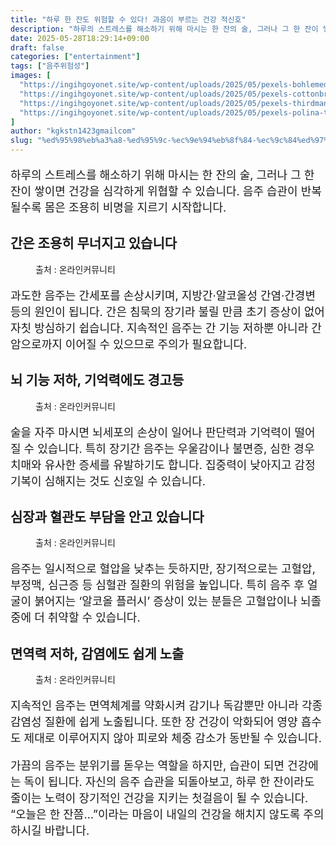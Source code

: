 ```yaml
---
title: "하루 한 잔도 위험할 수 있다! 과음이 부르는 건강 적신호"
description: "하루의 스트레스를 해소하기 위해 마시는 한 잔의 술, 그러나 그 한 잔이 쌓이면 건강을 심각하게 위협할 수 있습니다. 음주 습관이 반복될수록 몸은 조용히 비명을 지르기 시작합니다."
date: 2025-05-28T18:29:14+09:00
draft: false
categories: ["entertainment"]
tags: ["음주위험성"]
images: [
  "https://ingihgoyonet.site/wp-content/uploads/2025/05/pexels-bohlemedia-1089930-683x1024.jpg"
  "https://ingihgoyonet.site/wp-content/uploads/2025/05/pexels-cottonbro-3171736-684x1024.jpg"
  "https://ingihgoyonet.site/wp-content/uploads/2025/05/pexels-thirdman-7659573-1024x683.jpg"
  "https://ingihgoyonet.site/wp-content/uploads/2025/05/pexels-polina-tankilevitch-3873188-1024x683.jpg"
]
author: "kgkstn1423gmailcom"
slug: "%ed%95%98%eb%a3%a8-%ed%95%9c-%ec%9e%94%eb%8f%84-%ec%9c%84%ed%97%98%ed%95%a0-%ec%88%98-%ec%9e%88%eb%8b%a4-%ea%b3%bc%ec%9d%8c%ec%9d%b4-%eb%b6%80%eb%a5%b4%eb%8a%94-%ea%b1%b4%ea%b0%95-%ec%a0%81%ec%8b%a0"
---
```


<p style="font-size:18px">하루의 스트레스를 해소하기 위해 마시는 한 잔의 술, 그러나 그 한 잔이 쌓이면 건강을 심각하게 위협할 수 있습니다. 음주 습관이 반복될수록 몸은 조용히 비명을 지르기 시작합니다.</p> <h2 >간은 조용히 무너지고 있습니다</h2> <figure ><img src="https://ingihgoyonet.site/wp-content/uploads/2025/05/pexels-bohlemedia-1089930-683x1024.jpg" alt="" style="aspect-ratio:16/9;object-fit:cover"/><figcaption >출처 : 온라인커뮤니티</figcaption></figure> <p style="font-size:18px">과도한 음주는 간세포를 손상시키며, 지방간·알코올성 간염·간경변 등의 원인이 됩니다. 간은 침묵의 장기라 불릴 만큼 초기 증상이 없어 자칫 방심하기 쉽습니다. 지속적인 음주는 간 기능 저하뿐 아니라 간암으로까지 이어질 수 있으므로 주의가 필요합니다.</p> <h2 >뇌 기능 저하, 기억력에도 경고등</h2> <figure ><img src="https://ingihgoyonet.site/wp-content/uploads/2025/05/pexels-cottonbro-3171736-684x1024.jpg" alt="" style="aspect-ratio:16/9;object-fit:cover"/><figcaption >출처 : 온라인커뮤니티</figcaption></figure> <p style="font-size:18px">술을 자주 마시면 뇌세포의 손상이 일어나 판단력과 기억력이 떨어질 수 있습니다. 특히 장기간 음주는 우울감이나 불면증, 심한 경우 치매와 유사한 증세를 유발하기도 합니다. 집중력이 낮아지고 감정 기복이 심해지는 것도 신호일 수 있습니다.</p> <h2 >심장과 혈관도 부담을 안고 있습니다</h2> <figure ><img src="https://ingihgoyonet.site/wp-content/uploads/2025/05/pexels-thirdman-7659573-1024x683.jpg" alt="" style="aspect-ratio:16/9;object-fit:cover"/><figcaption >출처 : 온라인커뮤니티</figcaption></figure> <p style="font-size:18px">음주는 일시적으로 혈압을 낮추는 듯하지만, 장기적으로는 고혈압, 부정맥, 심근증 등 심혈관 질환의 위험을 높입니다. 특히 음주 후 얼굴이 붉어지는 ‘알코올 플러시’ 증상이 있는 분들은 고혈압이나 뇌졸중에 더 취약할 수 있습니다.</p> <h2 >면역력 저하, 감염에도 쉽게 노출</h2> <figure ><img src="https://ingihgoyonet.site/wp-content/uploads/2025/05/pexels-polina-tankilevitch-3873188-1024x683.jpg" alt="" style="aspect-ratio:16/9;object-fit:cover"/><figcaption >출처 : 온라인커뮤니티</figcaption></figure> <p style="font-size:18px">지속적인 음주는 면역체계를 약화시켜 감기나 독감뿐만 아니라 각종 감염성 질환에 쉽게 노출됩니다. 또한 장 건강이 악화되어 영양 흡수도 제대로 이루어지지 않아 피로와 체중 감소가 동반될 수 있습니다.</p> <p style="font-size:18px">가끔의 음주는 분위기를 돋우는 역할을 하지만, 습관이 되면 건강에는 독이 됩니다. 자신의 음주 습관을 되돌아보고, 하루 한 잔이라도 줄이는 노력이 장기적인 건강을 지키는 첫걸음이 될 수 있습니다. “오늘은 한 잔쯤…”이라는 마음이 내일의 건강을 해치지 않도록 주의하시길 바랍니다.</p>